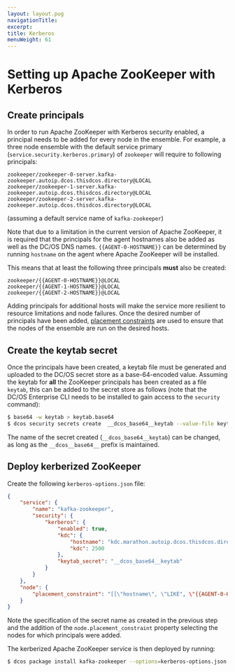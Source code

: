 ```yaml
---
layout: layout.pug
navigationTitle: 
excerpt:
title: Kerberos
menuWeight: 61
---
```


<!-- This source repo for this topic is https://github.com/mesosphere/dcos-commons -->


# Setting up Apache ZooKeeper with Kerberos

## Create principals

In order to run Apache ZooKeeper with Kerberos security enabled, a principal needs to be added for every node in the ensemble. For example, a three node ensemble with the default service primary (`service.security.kerberos.primary`) of `zookeeper` will require to following principals:
```
zookeeper/zookeeper-0-server.kafka-zookeeper.autoip.dcos.thisdcos.directory@LOCAL
zookeeper/zookeeper-1-server.kafka-zookeeper.autoip.dcos.thisdcos.directory@LOCAL
zookeeper/zookeeper-2-server.kafka-zookeeper.autoip.dcos.thisdcos.directory@LOCAL
```
(assuming a default service name of `kafka-zookeeper`)

Note that due to a limitation in the current version of Apache ZooKeeper, it is required that the principals for the agent hostnames also be added as well as the DC/OS DNS names. `{{AGENT-0-HOSTNAME}}` can be determined by running `hostname` on the agent where Apache ZooKeeper will be installed.

This means that at least the following three principals **must** also be created:
```
zookeeper/{{AGENT-0-HOSTNAME}}@LOCAL
zookeeper/{{AGENT-1-HOSTNAME}}@LOCAL
zookeeper/{{AGENT-2-HOSTNAME}}@LOCAL
```
Adding principals for additional hosts will make the service more resilient to resource limitations and node failures. Once the desired number of principals have been added, [placement constraints](#service-settings) are used to ensure that the nodes of the ensemble are run on the desired hosts.

## Create the keytab secret

Once the principals have been created, a keytab file must be generated and uploaded to the DC/OS secret store as a base-64-encoded value. Assuming the keytab for **all** the ZooKeeper principals has been created as a file `keytab`, this can be added to the secret store as follows (note that the DC/OS Enterprise CLI needs to be installed to gain access to the `security` command):
```bash
$ base64 -w keytab > keytab.base64
$ dcos security secrets create  __dcos_base64__keytab --value-file keytab.base64
```

The name of the secret created (`__dcos_base64__keytab`) can be changed, as long as the `__dcos__base64__` prefix is maintained.

## Deploy kerberized ZooKeeper

Create the following `kerberos-options.json` file:
```json
{
    "service": {
        "name": "kafka-zookeeper",
        "security": {
            "kerberos": {
                "enabled": true,
                "kdc": {
                    "hostname": "kdc.marathon.autoip.dcos.thisdcos.directory",
                    "kdc": 2500
                },
                "keytab_secret": "__dcos_base64__keytab"
            }
        }
    },
    "node": {
        "placement_constraint": "[[\"hostname\", \"LIKE", \"{{AGENT-0-HOSTNAME}}|{{AGENT-1-HOSTNAME}}|{{AGENT-2-HOSTNAME}}\"]]"
    }
}
```
Note the specification of the secret name as created in the previous step and the addition of the `node.placement_constraint` property selecting the nodes for which principals were added.

The kerberized Apache ZooKeeper service is then deployed by running:
```bash
$ dcos package install kafka-zookeeper --options=kerberos-options.json
```
